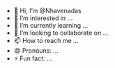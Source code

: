- 👋 Hi, I’m @Nhavenadas
- 👀 I’m interested in ...
- 🌱 I’m currently learning ...
- 💞️ I’m looking to collaborate on ...
- 📫 How to reach me ...
- 😄 Pronouns: ...
- ⚡ Fun fact: ...

<!---
Nhavenadas/Nhavenadas is a ✨ special ✨ repository because its `README.md` (this file) appears on your GitHub profile.
You can click the Preview link to take a look at your changes.
--->
